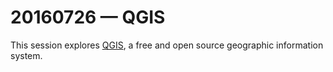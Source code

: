 # 20160726 &mdash; QGIS

This session explores [QGIS](http://www.qgis.org/en/site/), a free and open source geographic information system. 